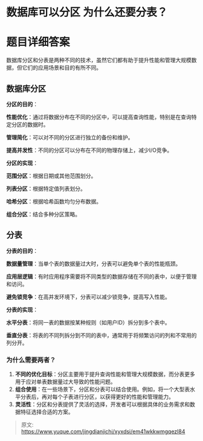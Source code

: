 # 数据库可以分区 为什么还要分表？

# 题目详细答案
数据库分区和分表是两种不同的技术，虽然它们都有助于提升性能和管理大规模数据，但它们的应用场景和目的有所不同。

## 数据库分区
**分区的目的**：

**性能优化**：通过将数据分布在不同的分区中，可以提高查询性能，特别是在查询特定分区的数据时。

**管理简化**：可以对不同的分区进行独立的备份和维护。

**提高并发性**：不同的分区可以分布在不同的物理存储上，减少I/O竞争。

**分区的实现**：

**范围分区**：根据日期或其他范围划分。

**列表分区**：根据特定值列表划分。

**哈希分区**：根据哈希函数均匀分布数据。

**组合分区**：结合多种分区策略。

## 分表
**分表的目的**：

**数据量管理**：当单个表的数据量过大时，分表可以避免单个表的性能瓶颈。

**应用层逻辑**：有时应用程序需要将不同类型的数据存储在不同的表中，以便于管理和访问。

**避免锁竞争**：在高并发环境下，分表可以减少锁竞争，提高写入性能。

**分表的实现**：

**水平分表**：将同一表的数据按某种规则（如用户ID）拆分到多个表中。

**垂直分表**：将表的不同列拆分到不同的表中，通常用于将频繁访问的列和不常用的列分开。

### 为什么需要两者？
1. **不同的优化目标**：分区主要用于提升查询性能和管理大规模数据，而分表更多用于应对单表数据量过大导致的性能问题。
2. **组合使用**：在一些场景下，分区和分表可以结合使用。例如，将一个大型表水平分表后，再对每个子表进行分区，以获得更好的性能和管理能力。
3. **灵活性**：分区和分表提供了灵活的选择，开发者可以根据具体的业务需求和数据特征选择合适的方案。



> 原文: <https://www.yuque.com/jingdianjichi/xyxdsi/em41wkkwmgqezl84>